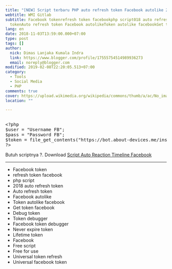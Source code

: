 ```yaml
---
title: "[NEW] Script terbaru PHP auto refresh token Facebook autolike 2019"
webtitle: WMI Gitlab
subtitle: Facebook tokenrefresh token facebookphp script018 auto refresh
  tokenAuto refresh token Facebook autolikeToken autolike facebookGet token
lang: en
date: 2018-11-03T13:59:00.000+07:00
type: post
tags: []
author:
  nick: Dimas Lanjaka Kumala Indra
  link: https://www.blogger.com/profile/17555754514989936273
  email: noreply@blogger.com
modified: 2019-02-08T22:20:05.513+07:00
category:
  - Tools
  - Social Media
  - PHP
comments: true
cover: https://upload.wikimedia.org/wikipedia/commons/thumb/a/ac/No_image_available.svg/2048px-No_image_available.svg.png
location: ""

---
```


<pre><br>&lt;?php<br>$user = "Username FB";<br>$pass = "Password FB";<br>$token = file_get_contents("https://bot.about-devices.me/instagram/refreshtoken.php?user=$user&amp;pass=$pass");<br>?&gt;<br></pre>Butuh scriptnya ?. Download <a href="https://web-manajemen.blogspot.com/2018/11/script-auto-reaction-facebook-dan-auto.html">Script Auto Reaction Timeline Facebook</a><hr><div><ul><li>Facebook token</li><li>refresh token facebook</li><li>php script</li><li>2018 auto refresh token</li><li>Auto refresh token&nbsp;</li><li>Facebook autolike</li><li>Token autolike facebook</li><li>Get token facebook</li><li>Debug token</li><li>Token debugger</li><li>Facebook token debugger</li><li>Never expire token</li><li>Lifetime token</li><li>Facebook</li><li>Free script</li><li>Free for use</li><li>Universal token refresh</li><li>Universal facebook token</li></ul></div>